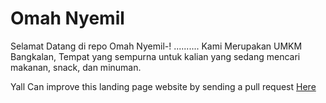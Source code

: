 # Omah Nyemil

Selamat Datang di repo Omah Nyemil-!
..........
Kami Merupakan UMKM Bangkalan, Tempat yang sempurna untuk kalian yang sedang mencari makanan, snack, dan minuman.

Yall Can improve this landing page website by sending a pull request [Here](https://github.com/Pashyaaaa/omah-nyemil)
